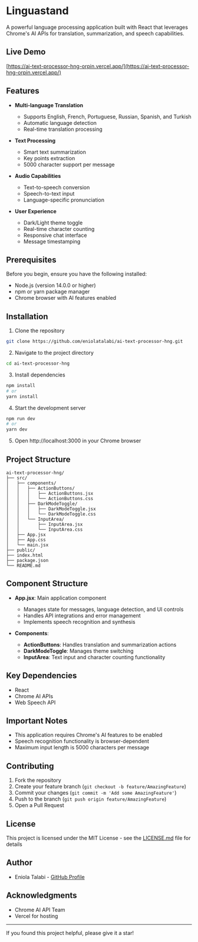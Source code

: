 # Linguastand

A powerful language processing application built with React that leverages Chrome's AI APIs for translation, summarization, and speech capabilities.

## Live Demo

[https://ai-text-processor-hng-orpin.vercel.app/](https://ai-text-processor-hng-orpin.vercel.app/)

## Features

- **Multi-language Translation**
  - Supports English, French, Portuguese, Russian, Spanish, and Turkish
  - Automatic language detection
  - Real-time translation processing

- **Text Processing**
  - Smart text summarization
  - Key points extraction
  - 5000 character support per message

- **Audio Capabilities**
  - Text-to-speech conversion
  - Speech-to-text input
  - Language-specific pronunciation

- **User Experience**
  - Dark/Light theme toggle
  - Real-time character counting
  - Responsive chat interface
  - Message timestamping

## Prerequisites

Before you begin, ensure you have the following installed:
- Node.js (version 14.0.0 or higher)
- npm or yarn package manager
- Chrome browser with AI features enabled

## Installation

1. Clone the repository
```bash
git clone https://github.com/eniolatalabi/ai-text-processor-hng.git
```

2. Navigate to the project directory
```bash
cd ai-text-processor-hng
```

3. Install dependencies
```bash
npm install
# or
yarn install
```

4. Start the development server
```bash
npm run dev
# or
yarn dev
```

5. Open http://localhost:3000 in your Chrome browser

## Project Structure

```
ai-text-processor-hng/
├── src/
│   ├── components/
│   │   ├── ActionButtons/
│   │   │   ├── ActionButtons.jsx
│   │   │   └── ActionButtons.css
│   │   ├── DarkModeToggle/
│   │   │   ├── DarkModeToggle.jsx
│   │   │   └── DarkModeToggle.css
│   │   └── InputArea/
│   │       ├── InputArea.jsx
│   │       └── InputArea.css
│   ├── App.jsx
│   ├── App.css
│   └── main.jsx
├── public/
├── index.html
├── package.json
└── README.md
```

## Component Structure

- **App.jsx**: Main application component
  - Manages state for messages, language detection, and UI controls
  - Handles API integrations and error management
  - Implements speech recognition and synthesis

- **Components**:
  - **ActionButtons**: Handles translation and summarization actions
  - **DarkModeToggle**: Manages theme switching
  - **InputArea**: Text input and character counting functionality

## Key Dependencies

- React
- Chrome AI APIs
- Web Speech API

## Important Notes

- This application requires Chrome's AI features to be enabled
- Speech recognition functionality is browser-dependent
- Maximum input length is 5000 characters per message

## Contributing

1. Fork the repository
2. Create your feature branch (`git checkout -b feature/AmazingFeature`)
3. Commit your changes (`git commit -m 'Add some AmazingFeature'`)
4. Push to the branch (`git push origin feature/AmazingFeature`)
5. Open a Pull Request

## License

This project is licensed under the MIT License - see the [LICENSE.md](LICENSE.md) file for details

## Author

- Eniola Talabi - [GitHub Profile](https://github.com/eniolatalabi)

## Acknowledgments

- Chrome AI API Team
- Vercel for hosting

---
If you found this project helpful, please give it a star!